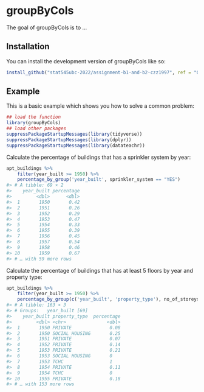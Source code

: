 
<!-- README.md is generated from README.Rmd. Please edit that file -->

# groupByCols

<!-- badges: start -->
<!-- badges: end -->

The goal of groupByCols is to …

## Installation

You can install the development version of groupByCols like so:

``` r
install_github("stat545ubc-2022/assignment-b1-and-b2-czz1997", ref = "0.1.0")
```

## Example

This is a basic example which shows you how to solve a common problem:

``` r
## load the function
library(groupByCols)
## load other packages
suppressPackageStartupMessages(library(tidyverse))
suppressPackageStartupMessages(library(dplyr))
suppressPackageStartupMessages(library(datateachr))
```

Calculate the percentage of buildings that has a sprinkler system by
year:

``` r
apt_buildings %>%
    filter(year_built >= 1950) %>%
    percentage_by_group('year_built', sprinkler_system == "YES")
#> # A tibble: 69 × 2
#>    year_built percentage
#>         <dbl>      <dbl>
#>  1       1950       0.42
#>  2       1951       0.26
#>  3       1952       0.29
#>  4       1953       0.47
#>  5       1954       0.33
#>  6       1955       0.39
#>  7       1956       0.45
#>  8       1957       0.54
#>  9       1958       0.46
#> 10       1959       0.67
#> # … with 59 more rows
```

Calculate the percentage of buildings that has at least 5 floors by year
and property type:

``` r
apt_buildings %>%
    filter(year_built >= 1950) %>%
    percentage_by_group(c('year_built', 'property_type'), no_of_storeys >= 5)
#> # A tibble: 163 × 3
#> # Groups:   year_built [69]
#>    year_built property_type  percentage
#>         <dbl> <chr>               <dbl>
#>  1       1950 PRIVATE              0.08
#>  2       1950 SOCIAL HOUSING       0.25
#>  3       1951 PRIVATE              0.07
#>  4       1952 PRIVATE              0.14
#>  5       1953 PRIVATE              0.21
#>  6       1953 SOCIAL HOUSING       0   
#>  7       1953 TCHC                 1   
#>  8       1954 PRIVATE              0.11
#>  9       1954 TCHC                 0   
#> 10       1955 PRIVATE              0.18
#> # … with 153 more rows
```
